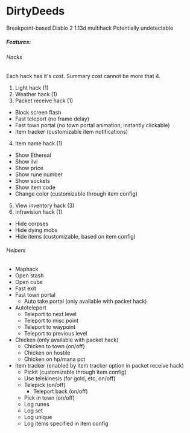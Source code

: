 # DirtyDeeds
Breakpoint-based Diablo 2 1.13d multihack
Potentially undetectable

##### Features:
###### Hacks
Each hack has it's cost. Summary cost cannot be more that 4.

1. Light hack (1)
2. Weather hack (1)
3. Packet receive hack (1)
 * Block screen flash
 * Fast teleport (no frame delay)
 * Fast town portal (no town portal animation, instantly clickable)
 * Item tracker (customizable item notifications)
4. Item name hack (1)
 * Show Ethereal
 * Show ilvl
 * Show price
 * Show rune number
 * Show sockets
 * Show item code
 * Change color (customizable through item config)
5. View inventory hack (3)
6. Infravision hack (1)
 * Hide corpses
 * Hide dying mobs
 * Hide items (customizable, based on item config)
 
###### Helpers
* Maphack
* Open stash
* Open cube
* Fast exit
* Fast town portal
  * Auto take portal (only available with packet hack)
* Autoteleport
  * Teleport to next level
  * Teleport to misc point
  * Teleport to waypoint
  * Teleport to previous level
* Chicken (only available with packet hack)
  * Chicken to town (on/off)
  * Chicken on hostile
  * Chicken on hp/mana pct
* Item tracker (enabled by item tracker option in packet receive hack)
  * Pickit (customizable through item config)
  * Use telekinesis (for gold, etc, on/off)
  * Telepick (on/off)
    * Teleport back (on/off)
  * Pick in town (on/off)
  * Log runes
  * Log set
  * Log unique
  * Log items specified in item config
